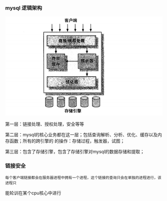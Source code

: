 ###  mysql 逻辑架构
![mysql 架构](../../pic/mysql-table.png)

第一层：链接处理、授权处理，安全等等

第二层：mysql的核心业务都在这一层；包括查询解析、分析、优化、缓存以及内存函数；所有的跨引擎的
的操作：存储过程，触发器，试图；

第三层：包含了存储引擎，包含了存储引擎对mysql的数据存储和提取；


### 链接安全
    每个客户端链接都会在服务器进程中拥有一个进程，这个链接的查询只会在单独的进程进行，该进程只
能轮训在某个cpu核心中进行
